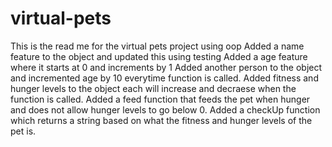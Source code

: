 # virtual-pets
This is the read me for the virtual pets project using oop
Added a name feature to the object and updated this using testing
Added a age feature where it starts at 0 and increments by 1 
Added another person to the object and incremented age by 10 everytime function is called.
Added fitness and hunger levels to the object each will increase and decraese when the function is called.
Added a feed function that feeds the pet when hunger and does not allow hunger levels to go below 0.
Added a checkUp function which returns a string based on what the fitness and hunger levels of the pet is.